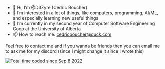 - 👋 Hi, I’m @D3Zyre (Cedric Boucher)
- 👀 I’m interested in a lot of things, like computers, programming, AI/ML, and especially learning new useful things
- 🌱 I’m currently in my second year of Computer Software Engineering Coop at the University of Alberta
- 📫 How to reach me: cedricboucher@duck.com

Feel free to contact me and if you wanna be friends then you can email me to ask me for my discord (since I might change it since I wrote this)

<a href="https://wakatime.com/@bac6b0f1-e005-4a6c-b036-ab6b96c4c0ed"><img src="https://wakatime.com/badge/user/bac6b0f1-e005-4a6c-b036-ab6b96c4c0ed.svg" alt="Total time coded since Sep 8 2022" /></a>

<!---
D3Zyre/D3Zyre is a ✨ special ✨ repository because its `README.md` (this file) appears on your GitHub profile.
You can click the Preview link to take a look at your changes.
--->
